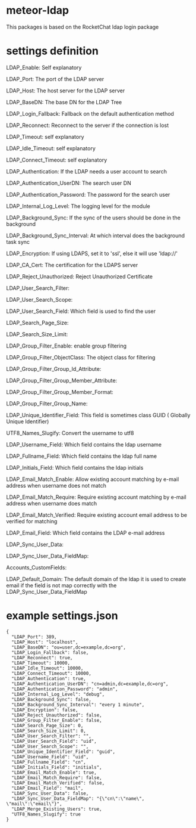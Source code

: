 # meteor-ldap

This packages is based on the RocketChat ldap login package

# settings definition

LDAP_Enable: Self explanatory

LDAP_Port: The port of the LDAP server

LDAP_Host: The host server for the LDAP server

LDAP_BaseDN: The base DN for the LDAP Tree

LDAP_Login_Fallback: Fallback on the default authentication method

LDAP_Reconnect: Reconnect to the server if the connection is lost

LDAP_Timeout: self explanatory

LDAP_Idle_Timeout: self explanatory

LDAP_Connect_Timeout: self explanatory

LDAP_Authentication: If the LDAP needs a user account to search

LDAP_Authentication_UserDN: The search user DN

LDAP_Authentication_Password: The password for the search user

LDAP_Internal_Log_Level: The logging level for the module

LDAP_Background_Sync: If the sync of the users should be done in the
background

LDAP_Background_Sync_Interval: At which interval does the background task sync

LDAP_Encryption: If using LDAPS, set it to 'ssl', else it will use 'ldap://'

LDAP_CA_Cert: The certification for the LDAPS server

LDAP_Reject_Unauthorized: Reject Unauthorized Certificate

LDAP_User_Search_Filter:

LDAP_User_Search_Scope:

LDAP_User_Search_Field: Which field is used to find the user

LDAP_Search_Page_Size:

LDAP_Search_Size_Limit:

LDAP_Group_Filter_Enable: enable group filtering

LDAP_Group_Filter_ObjectClass: The object class for filtering

LDAP_Group_Filter_Group_Id_Attribute:

LDAP_Group_Filter_Group_Member_Attribute:

LDAP_Group_Filter_Group_Member_Format:

LDAP_Group_Filter_Group_Name:

LDAP_Unique_Identifier_Field: This field is sometimes class GUID ( Globally Unique Identifier)

UTF8_Names_Slugify: Convert the username to utf8

LDAP_Username_Field: Which field contains the ldap username

LDAP_Fullname_Field: Which field contains the ldap full name

LDAP_Initials_Field: Which field contains the ldap initials

LDAP_Email_Match_Enable: Allow existing account matching by e-mail address when username does not match

LDAP_Email_Match_Require: Require existing account matching by e-mail address when username does match

LDAP_Email_Match_Verified: Require existing account email address to be verified for matching

LDAP_Email_Field: Which field contains the LDAP e-mail address

LDAP_Sync_User_Data:

LDAP_Sync_User_Data_FieldMap:

Accounts_CustomFields:

LDAP_Default_Domain: The default domain of the ldap it is used to create email if the field is not map correctly with the LDAP_Sync_User_Data_FieldMap




# example settings.json
```
{
  "LDAP_Port": 389,
  "LDAP_Host": "localhost",
  "LDAP_BaseDN": "ou=user,dc=example,dc=org",
  "LDAP_Login_Fallback": false,
  "LDAP_Reconnect": true,
  "LDAP_Timeout": 10000,
  "LDAP_Idle_Timeout": 10000,
  "LDAP_Connect_Timeout": 10000,
  "LDAP_Authentication": true,
  "LDAP_Authentication_UserDN": "cn=admin,dc=example,dc=org",
  "LDAP_Authentication_Password": "admin",
  "LDAP_Internal_Log_Level": "debug",
  "LDAP_Background_Sync": false,
  "LDAP_Background_Sync_Interval": "every 1 minute",
  "LDAP_Encryption": false,
  "LDAP_Reject_Unauthorized": false,
  "LDAP_Group_Filter_Enable": false,
  "LDAP_Search_Page_Size": 0,
  "LDAP_Search_Size_Limit": 0,
  "LDAP_User_Search_Filter": "",
  "LDAP_User_Search_Field": "uid",
  "LDAP_User_Search_Scope": "",
  "LDAP_Unique_Identifier_Field": "guid",
  "LDAP_Username_Field": "uid",
  "LDAP_Fullname_Field": "cn",
  "LDAP_Initials_Field": "initials",
  "LDAP_Email_Match_Enable": true,
  "LDAP_Email_Match_Require": false,
  "LDAP_Email_Match_Verified": false,
  "LDAP_Email_Field": "mail",
  "LDAP_Sync_User_Data": false,
  "LDAP_Sync_User_Data_FieldMap": "{\"cn\":\"name\", \"mail\":\"email\"}",
  "LDAP_Merge_Existing_Users": true,
  "UTF8_Names_Slugify": true
}
```
